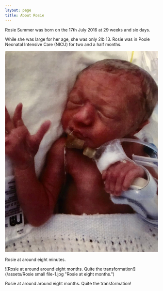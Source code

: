 ```yaml
---
layout: page
title: About Rosie
---
```


<p class="message">
  Rosie Summer was born on the 17th July 2016 at 29 weeks and six days.
</p>

While she was large for her age, she was only 2lb 13. Rosie was in Poole Neonatal Intensive Care (NICU) for two and a half months.

![Rosie at around eight minutes.](/assets/Rosie_8_mins.jpg "Rosie at eight minutes.")
<p class="message">
  Rosie at around eight minutes.
</p>

![Rosie at around around eight months. Quite the transformation!](/assets/Rosie small file-1.jpg "Rosie at eight months.")
<p class="message">
Rosie at around around eight months. Quite the transformation!
</p>
